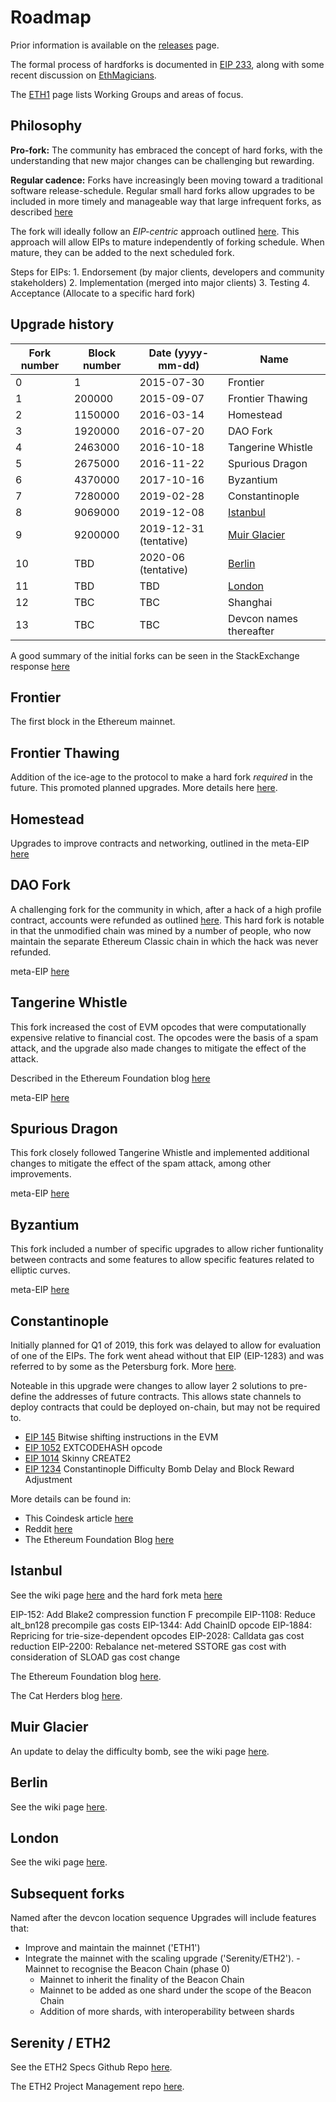 # Roadmap

Prior information is available on the [releases](/roadmap/releases.md) page.

The formal process of hardforks is documented in [EIP 233](https://eips.ethereum.org/EIPS/eip-233), along with some recent discussion on [EthMagicians](https://ethereum-magicians.org/t/eep-5-ethereum-hardfork-process-request-for-collaboration/2305).

The [ETH1](/eth1/eth1.md) page lists Working Groups and areas of focus.

## Philosophy

**Pro-fork:** The community has embraced the concept of hard forks, with the understanding that new major changes can be challenging but rewarding.

**Regular cadence:** Forks have increasingly been moving toward a traditional software release-schedule. Regular small hard forks allow upgrades to be included in more timely and manageable way that large infrequent forks, as described [here](https://ethereum-magicians.org/t/more-frequent-smaller-hardforks-vs-less-frequent-larger-ones/2929/28) 

The fork will ideally follow an _EIP-centric_ approach outlined [here](https://notes.ethereum.org/@holiman/S1ELAYY7S?type=view). This approach will allow EIPs to mature independently of forking schedule. When mature, they can be added to the next scheduled fork.

Steps for EIPs:
1\. Endorsement (by major clients, developers and community stakeholders)
2\. Implementation (merged into major clients)
3\. Testing
4\. Acceptance (Allocate to a specific hard fork)

## Upgrade history

| Fork number | Block number | Date (yyyy-mm-dd)      | Name                                  |
| ----------- | ------------ | ---------------------- | ------------------------------------- |
| 0           | 1            | 2015-07-30             | Frontier                              |
| 1           | 200000       | 2015-09-07             | Frontier Thawing                      |
| 2           | 1150000      | 2016-03-14             | Homestead                             |
| 3           | 1920000      | 2016-07-20             | DAO Fork                              |
| 4           | 2463000      | 2016-10-18             | Tangerine Whistle                     |
| 5           | 2675000      | 2016-11-22             | Spurious Dragon                       |
| 6           | 4370000      | 2017-10-16             | Byzantium                             |
| 7           | 7280000      | 2019-02-28             | Constantinople                        |
| 8           | 9069000      | 2019-12-08             | [Istanbul](/roadmap/istanbul.md)         |
| 9           | 9200000      | 2019-12-31 (tentative) | [Muir Glacier](/roadmap/muir_glacier.md) |
| 10          | TBD          | 2020-06 (tentative)    | [Berlin](/roadmap/berlin.md)             |
| 11          | TBD          | TBD                    | [London](/roadmap/london.md)             |
| 12          | TBC          | TBC                    | Shanghai                              |
| 13          | TBC          | TBC                    | Devcon names thereafter               |

A good summary of the initial forks can be seen in the StackExchange response [here](https://ethereum.stackexchange.com/questions/13014/please-provide-a-summary-of-the-ethereum-hard-forks/13015#13015)

## Frontier

The first block in the Ethereum mainnet.

## Frontier Thawing

Addition of the ice-age to the protocol to make a hard fork _required_ in the future. This promoted planned upgrades. More details here [here](https://blog.ethereum.org/2015/08/04/ethereum-protocol-update-1/).

## Homestead

Upgrades to improve contracts and networking, outlined in the meta-EIP [here](https://eips.ethereum.org/EIPS/eip-606)

## DAO Fork

A challenging fork for the community in which, after a hack of a high profile contract, accounts were refunded as outlined [here](https://ethereum.stackexchange.com/questions/7832/give-a-summary-of-the-fork-state-changes-in-block-1920000). This hard fork is notable in that the unmodified chain was mined by a number of people, who now maintain the separate Ethereum Classic chain in which the hack was never refunded.

meta-EIP [here](https://eips.ethereum.org/EIPS/eip-779)

## Tangerine Whistle

This fork increased the cost of EVM opcodes that were computationally expensive relative to financial cost. The opcodes were the basis of a spam attack, and the upgrade also made changes to mitigate the effect of the attack.

Described in the Ethereum Foundation blog [here](https://blog.ethereum.org/2016/10/18/faq-upcoming-ethereum-hard-fork/)

meta-EIP [here](https://eips.ethereum.org/EIPS/eip-608)

## Spurious Dragon

This fork closely followed Tangerine Whistle and implemented additional changes to mitigate the effect of the spam attack, among other improvements.

meta-EIP [here](https://eips.ethereum.org/EIPS/eip-607)

## Byzantium

This fork included a number of specific upgrades to allow richer funtionality between contracts and some features to allow specific features related to elliptic curves.

meta-EIP [here](https://eips.ethereum.org/EIPS/eip-609)

## Constantinople

Initially planned for Q1 of 2019, this fork was delayed to allow for evaluation of one of the EIPs. The fork went ahead without that EIP (EIP-1283) and was referred to by some as the Petersburg fork. More [here](/roadmap/petersburg.md).

Noteable in this upgrade were changes to allow layer 2 solutions to pre-define the addresses of future contracts. This allows state channels to deploy contracts that could be deployed on-chain, but may not be required to.

-   [EIP 145](https://eips.ethereum.org/EIPS/eip-145) Bitwise shifting instructions in the EVM
-   [EIP 1052](https://eips.ethereum.org/EIPS/eip-1052) EXTCODEHASH opcode
-   [EIP 1014](https://eips.ethereum.org/EIPS/eip-1014) Skinny CREATE2
-   [EIP 1234](https://eips.ethereum.org/EIPS/eip-1234) Constantinople Difficulty Bomb Delay and Block Reward Adjustment

More details can be found in:

-   This Coindesk article [here](https://www.coindesk.com/constantinople-ahead-what-you-need-to-know-about-ethereums-big-upgrade)
-   Reddit [here](https://www.reddit.com/r/ethereum/comments/abv70c/heres_a_summary_of_the_constantinople_update/)
-   The Ethereum Foundation Blog [here](https://blog.ethereum.org/2019/01/11/ethereum-constantinople-upgrade-announcement/)

## Istanbul

See the wiki page [here](/roadmap/istanbul.md) and the hard fork meta [here](https://eips.ethereum.org/EIPS/eip-1679)

EIP-152: Add Blake2 compression function F precompile
EIP-1108: Reduce alt_bn128 precompile gas costs
EIP-1344: Add ChainID opcode
EIP-1884: Repricing for trie-size-dependent opcodes
EIP-2028: Calldata gas cost reduction
EIP-2200: Rebalance net-metered SSTORE gas cost with consideration of SLOAD gas cost change

The Ethereum Foundation blog [here](https://blog.ethereum.org/2019/11/20/ethereum-istanbul-upgrade-announcement/).

The Cat Herders blog [here](https://medium.com/ethereum-cat-herders/istanbul-testnets-are-coming-53973bcea7df).

## Muir Glacier

An update to delay the difficulty bomb, see the wiki page [here](/roadmap/muir_glacier.md).

## Berlin

See the wiki page [here](/roadmap/berlin.md).

## London

See the wiki page [here](/roadmap/london.md).

## Subsequent forks

Named after the devcon location sequence
Upgrades will include features that:

-   Improve and maintain the mainnet ('ETH1')
-   Integrate the mainnet with the scaling upgrade ('Serenity/ETH2'). 
    		\- Mainnet to recognise the Beacon Chain (phase 0)
    -   Mainnet to inherit the finality of the Beacon Chain
    -   Mainnet to be added as one shard under the scope of the Beacon Chain
    -   Addition of more shards, with interoperability between shards

## Serenity / ETH2

See the ETH2 Specs Github Repo [here](https://github.com/ethereum/eth2.0-specs).

The ETH2 Project Management repo [here](https://github.com/ethereum/eth2.0-pm).
